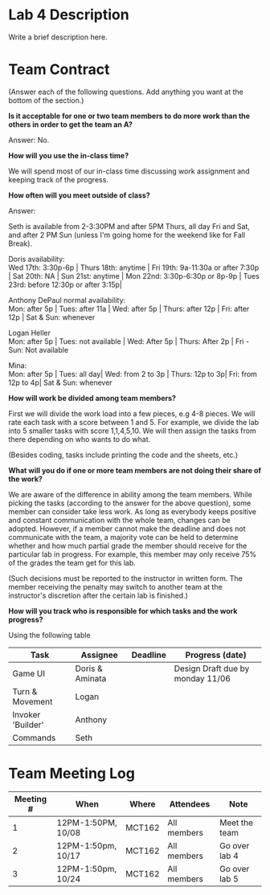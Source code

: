 # Lab 4 Description

Write a brief description here.

# Team Contract

(Answer each of the following questions. Add anything you want at the bottom of
the section.)

**Is it acceptable for one or two team members to do more work than the others
in order to get the team an A?**

Answer: No.

**How will you use the in-class time?**

We will spend most of our in-class time discussing work
assignment and keeping track of the progress.

**How often will you meet outside of class?**

Answer:

Seth is available from 2-3:30PM and after 5PM Thurs, all day Fri and Sat, and after 2 PM  Sun (unless I'm going home for the weekend like for Fall Break).
 
Doris availability:  
Wed 17th: 3:30p-6p | Thurs 18th: anytime | Fri 19th: 9a-11:30a or after 7:30p | Sat 20th: NA | Sun 21st: anytime | Mon 22nd: 3:30p-6:30p or 8p-9p | Tues 23rd: before 12:30p or after 3:15p|

Anthony DePaul normal availability:  
Mon: after 5p | Tues: after 11a | Wed: after 5p | Thurs: after 12p | Fri: after 12p | Sat & Sun: whenever

Logan Heller  
Mon: after 5p | Tues: not available | Wed: After 5p | Thurs: After 2p | Fri - Sun: Not available

Mina:  
Mon: after 5p | Tues: all day| Wed: from 2 to 3p | Thurs: 12p to 3p| Fri: from 12p to 4p| Sat & Sun: whenever
 
**How will work be divided among team members?**

First we will divide the work load into a few pieces, e.g 4-8
pieces. We will rate each task with a score between 1 and 5. For example, we
divide the lab into 5 smaller tasks with score 1,1,4,5,10. We will then assign
the tasks from there depending on who wants to do what.

(Besides coding, tasks include printing the code and the sheets, etc.)

**What will you do if one or more team members are not doing their share of the work?**

We are aware of the difference in ability among the team
members. While picking the tasks (according to the answer for the above
question), some member can consider take less work. As long as everybody keeps
positive and constant communication with the whole team, changes can be
adopted. However, if a member cannot make the deadline and does not communicate
with the team, a majority vote can be held to determine whether and how much
partial grade the member should receive for the particular lab in progress. For
example, this member may only receive 75% of the grades the team get for this
lab.

(Such decisions must be reported to the instructor in written form. The member
receiving the penalty may switch to another team at the instructor's discretion
after the certain lab is finished.)


**How will you track who is responsible for which tasks and the work progress?**

Using the following table

| Task | Assignee | Deadline | Progress (date) |
|--|--|--|--|
|Game UI|Doris & Aminata||Design Draft due by monday 11/06|
|Turn & Movement |Logan | | |
| Invoker 'Builder'|Anthony | | |
|Commands |Seth | | |


# Team Meeting Log

| Meeting # | When | Where | Attendees | Note |
|---|---|---|---|---|
| 1 | 12PM-1:50PM, 10/08 | MCT162 | All members | Meet the team |
| 2 | 12PM-1:50pm, 10/17 | MCT162 | All members | Go over lab 4 |
| 3 | 12PM-1:50pm, 10/24 | MCT162 | All members | Go over lab 5 |

